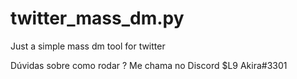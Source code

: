 # twitter_mass_dm.py
Just a simple mass dm tool for twitter

Dúvidas sobre como rodar ? Me chama no Discord $L9 Akira#3301
